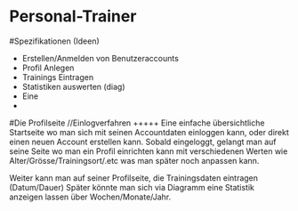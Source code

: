 Personal-Trainer
================

#Spezifikationen (Ideen)
- Erstellen/Anmelden von Benutzeraccounts 
- Profil Anlegen
- Trainings Eintragen
- Statistiken auswerten (diag)
- Eine
- 


#Die Profilseite
//Einlogverfahren +++++
Eine einfache übersichtliche Startseite wo man sich mit seinen Accountdaten einloggen kann, oder direkt einen neuen Account erstellen kann. 
Sobald eingeloggt, gelangt man auf seine Seite wo man ein Profil einrichten kann mit verschiedenen Werten wie Alter/Grösse/Trainingsort/.etc was man später noch anpassen kann. 

Weiter kann man auf seiner Profilseite, die Trainingsdaten eintragen (Datum/Dauer)
Später könnte man sich via Diagramm eine Statistik anzeigen lassen über Wochen/Monate/Jahr.
